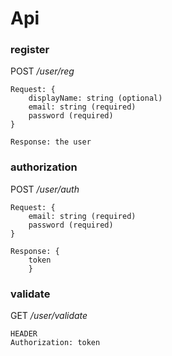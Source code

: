 # Api

### register
POST _/user/reg_
 
```
Request: {
    displayName: string (optional)
    email: string (required)
    password (required) 
}

Response: the user
```
 
 
### authorization 
POST _/user/auth_

```
Request: {
    email: string (required)
    password (required) 
}

Response: {
    token
    }
```

### validate
GET _/user/validate_

```
HEADER
Authorization: token
```